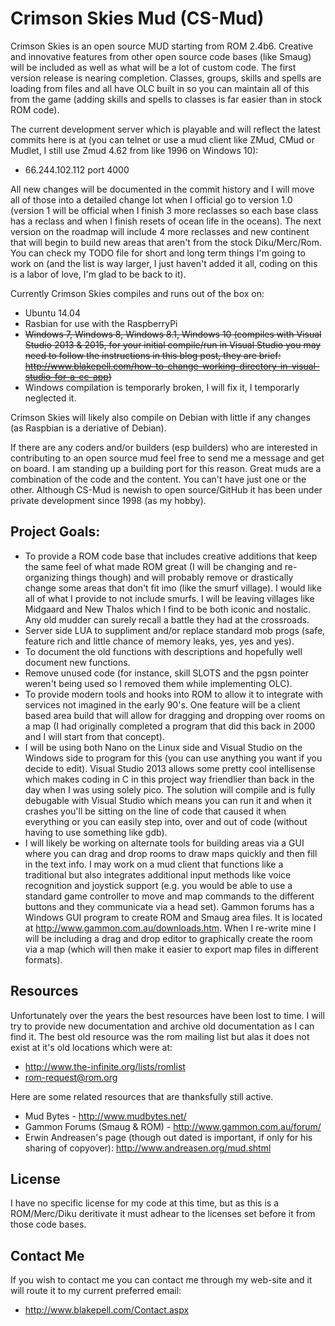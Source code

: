 Crimson Skies Mud (CS-Mud)
==========================

Crimson Skies is an open source MUD starting from ROM 2.4b6.  Creative and innovative features from other open source code
bases (like Smaug) will be included as well as what will be a lot of custom code.  The first version release is nearing
completion.  Classes, groups, skills and spells are loading from files and all have OLC built in so you can maintain
all of this from the game (adding skills and spells to classes is far easier than in stock ROM code).

The current development server which is playable and will reflect the latest commits here is at (you can telnet or use
a mud client like ZMud, CMud or Mudlet, I still use Zmud 4.62 from like 1996 on Windows 10):

  - 66.244.102.112 port 4000

All new changes will be documented in the commit history and I will move all of those into a detailed change lot when I
official go to version 1.0 (version 1 will be official when I finish 3 more reclasses so each base class has a reclass
and when I finish resets of ocean life in the oceans).  The next version on the roadmap will include 4 more reclasses 
and new continent that will begin to build new areas that aren't from the stock Diku/Merc/Rom.  You can check my TODO
file for short and long term things I'm going to work on (and the list is way larger, I just haven't added it all, 
coding on this is a labor of love, I'm glad to be back to it).

Currently Crimson Skies compiles and runs out of the box on:

  - Ubuntu 14.04
  - Rasbian for use with the RaspberryPi
  - ~~Windows 7, Windows 8, Windows 8.1, Windows 10 (compiles with Visual Studio 2013 & 2015, for your initial 
    compile/run in Visual Studio you may need to follow the instructions in this blog post, 
    they are brief: http://www.blakepell.com/how-to-change-working-directory-in-visual-studio-for-a-cc-app)~~
  - Windows compilation is temporarly broken, I will fix it, I temporarly neglected it.

Crimson Skies will likely also compile on Debian with little if any changes (as Raspbian is a deriative of Debian).

If there are any coders and/or builders (esp builders) who are interested in contributing to an open source mud feel
free to send me a message and get on board.  I am standing up a building port for this reason.  Great muds are a 
combination of the code and the content.  You can't have just one or the other.  Although CS-Mud is newish to
open source/GitHub it has been under private development since 1998 (as my hobby).

## Project Goals:

  - To provide a ROM code base that includes creative additions that keep the same
    feel of what made ROM great (I will be changing and re-organizing things though) and will probably
    remove or drastically change some areas that don't fit imo (like the smurf village).  I would like
    all of what I provide to not include smurfs.  I will be leaving villages like Midgaard and New 
    Thalos which I find to be both iconic and nostalic.  Any old mudder can surely recall a battle
    they had at the crossroads.
  - Server side LUA to suppliment and/or replace standard mob progs (safe, feature rich and little
    chance of memory leaks, yes, yes and yes).
  - To document the old functions with descriptions and hopefully well document new functions.
  - Remove unused code (for instance, skill SLOTS and the pgsn pointer weren't being used so I
    removed them while implementing OLC).
  - To provide modern tools and hooks into ROM to allow it to integrate with services
    not imagined in the early 90's.  One feature will be a client based area build that
    will allow for dragging and dropping over rooms on a map (I had originally completed
    a program that did this back in 2000 and I will start from that concept).
  - I will be using both Nano on the Linux side and Visual Studio on the Windows side to
    program for this (you can use anything you want if you decide to edit).  Visual Studio 2013 
    allows some pretty cool intellisense which makes coding in C in this project way friendlier
    than back in the day when I was using solely pico.  The solution will compile and is fully
    debugable with Visual Studio which means you can run it and when it crashes you'll be sitting
    on the line of code that caused it when everything or you can easily step into, over and out
    of code (without having to use something like gdb).  
  - I will likely be working on alternate tools for building areas via a GUI where you can
    drag and drop rooms to draw maps quickly and then fill in the text info.  I may work on
    a mud client that functions like a traditional but also integrates additional input methods
    like voice recognition and joystick support (e.g. you would be able to use a standard game
    controller to move and map commands to the different buttons and they communicate via a head
    set).  Gammon forums has a Windows GUI program to create ROM and Smaug area files.  It is located at
    http://www.gammon.com.au/downloads.htm.  When I re-write mine I will be including a drag and drop editor
    to graphically create the room via a map (which will then make it easier to export map files in different
    formats).

## Resources

Unfortunately over the years the best resources have been lost to time.  I will try to
provide new documentation and archive old documentation as I can find it.  The best 
old resource was the rom mailing list but alas it does not exist at it's old locations
which were at:

  - http://www.the-infinite.org/lists/romlist
  - rom-request@rom.org

Here are some related resources that are thanksfully still active.

  - Mud Bytes - http://www.mudbytes.net/
  - Gammon Forums (Smaug & ROM) - http://www.gammon.com.au/forum/
  - Erwin Andreasen's page (though out dated is important, if only for his sharing of copyover): http://www.andreasen.org/mud.shtml

## License 

I have no specific license for my code at this time, but as this is a ROM/Merc/Diku deritivate it must 
adhear to the licenses set before it from those code bases.  

## Contact Me

If you wish to contact me you can contact me through my web-site and it will route it to
my current preferred email:

 - http://www.blakepell.com/Contact.aspx
